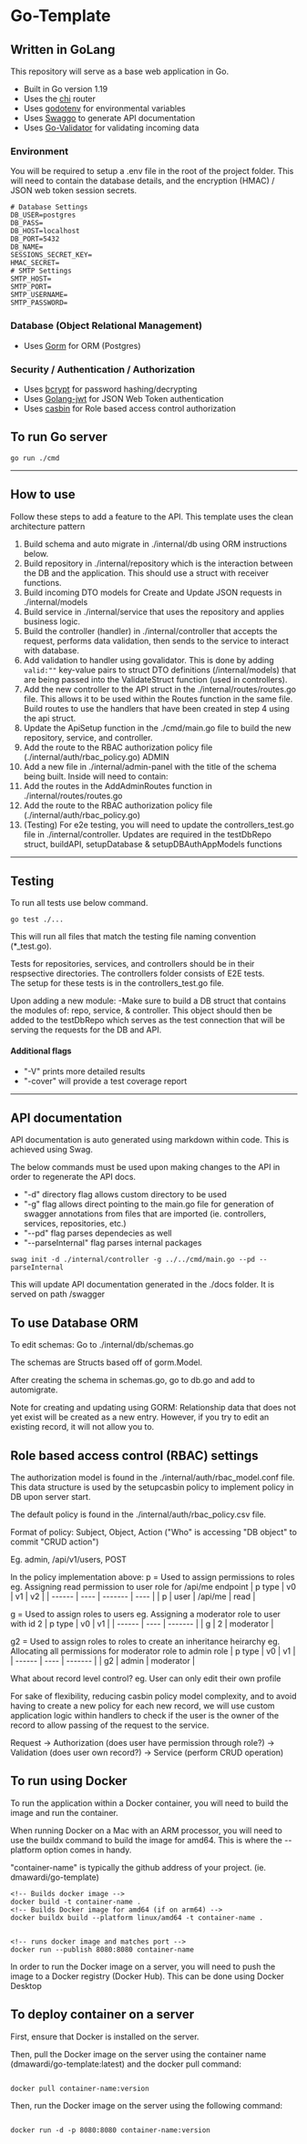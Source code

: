 # Go-Template

## Written in GoLang

This repository will serve as a base web application in Go.

- Built in Go version 1.19
- Uses the [chi](https://github.com/go-chi/chi/v5) router
- Uses [godotenv](https://github.com/joho/godotenv) for environmental variables
- Uses [Swaggo](https://github.com/swaggo/swag) to generate API documentation
- Uses [Go-Validator](https://github.com/asaskevich/govalidator) for validating incoming data

### Environment

You will be required to setup a .env file in the root of the project folder. This will need to contain the database details, and the encryption (HMAC) / JSON web token session secrets.

```
# Database Settings
DB_USER=postgres
DB_PASS=
DB_HOST=localhost
DB_PORT=5432
DB_NAME=
SESSIONS_SECRET_KEY=
HMAC_SECRET=
# SMTP Settings
SMTP_HOST=
SMTP_PORT=
SMTP_USERNAME=
SMTP_PASSWORD=
```

### Database (Object Relational Management)

- Uses [Gorm](https://gorm.io) for ORM (Postgres)

### Security / Authentication / Authorization

- Uses [bcrypt](https://golang.org/x/crypto) for password hashing/decrypting
- Uses [Golang-jwt](https://github.com/golang-jwt/jwt) for JSON Web Token authentication
- Uses [casbin](https://github.com/casbin/casbin/v2) for Role based access control authorization

## To run Go server

```
go run ./cmd
```

---

## How to use

Follow these steps to add a feature to the API. This template uses the clean architecture pattern

1. Build schema and auto migrate in ./internal/db using ORM instructions below.
2. Build repository in ./internal/repository which is the interaction between the DB and the application. This should use a struct with receiver functions.
3. Build incoming DTO models for Create and Update JSON requests in ./internal/models
4. Build service in ./internal/service that uses the repository and applies business logic.
5. Build the controller (handler) in ./internal/controller that accepts the request, performs data validation, then sends to the service to interact with database.
6. Add validation to handler using govalidator. This is done by adding `valid:""` key-value pairs to struct DTO definitions (/internal/models) that are being passed into the ValidateStruct function (used in controllers).
7. Add the new controller to the API struct in the ./internal/routes/routes.go file. This allows it to be used within the Routes function in the same file. Build routes to use the handlers that have been created in step 4 using the api struct.
8. Update the ApiSetup function in the ./cmd/main.go file to build the new repository, service, and controller.
9. Add the route to the RBAC authorization policy file (./internal/auth/rbac_policy.go)
   ADMIN
10. Add a new file in ./internal/admin-panel with the title of the schema being built. Inside will need to contain:
11. Add the routes in the AddAdminRoutes function in ./internal/routes/routes.go
12. Add the route to the RBAC authorization policy file (./internal/auth/rbac_policy.go)
13. (Testing) For e2e testing, you will need to update the controllers_test.go file in ./internal/controller. Updates are required in the testDbRepo struct, buildAPI, setupDatabase & setupDBAuthAppModels functions

---

## Testing

To run all tests use below command.

```
go test ./...
```

This will run all files that match the testing file naming convention (\*\_test.go).

Tests for repositories, services, and controllers should be in their respsective directories. The controllers folder consists of E2E tests.  
The setup for these tests is in the controllers_test.go file.

Upon adding a new module:
-Make sure to build a DB struct that contains the modules of: repo, service, & controller. This object should then be added to the testDbRepo which serves as the test connection that will be serving the requests for the DB and API.

#### Additional flags

- "-V" prints more detailed results
- "-cover" will provide a test coverage report

---

## API documentation

API documentation is auto generated using markdown within code. This is achieved using Swag.

The below commands must be used upon making changes to the API in order to regenerate the API docs.

- "-d" directory flag allows custom directory to be used
- "-g" flag allows direct pointing to the main.go file for generation of swagger annotations from files that are imported (ie. controllers, services, repositories, etc.)
- "--pd" flag parses dependecies as well
- "--parseInternal" flag parses internal packages

```
swag init -d ./internal/controller -g ../../cmd/main.go --pd --parseInternal
```

This will update API documentation generated in the ./docs folder. It is served on path /swagger

## To use Database ORM

To edit schemas: Go to ./internal/db/schemas.go

The schemas are Structs based off of gorm.Model.

After creating the schema in schemas.go, go to db.go and add to automigrate.

Note for creating and updating using GORM: Relationship data that does not yet exist will be created as a new entry. However, if you try to edit an existing record, it will not allow you to.

## Role based access control (RBAC) settings

The authorization model is found in the ./internal/auth/rbac_model.conf file.
This data structure is used by the setupcasbin policy to implement policy in DB upon server start.

The default policy is found in the ./internal/auth/rbac_policy.csv file.

Format of policy: Subject, Object, Action ("Who" is accessing "DB object" to commit "CRUD action")

Eg. admin, /api/v1/users, POST

In the policy implementation above:
p = Used to assign permissions to roles
eg. Assigning read permission to user role for /api/me endpoint
| p type | v0 | v1 | v2 |
| ------ | ---- | ------- | ---- |
| p | user | /api/me | read |

g = Used to assign roles to users
eg. Assigning a moderator role to user with id 2
| p type | v0 | v1 |
| ------ | ---- | ------- |
| g | 2 | moderator |

g2 = Used to assign roles to roles to create an inheritance heirarchy
eg. Allocating all permissions for moderator role to admin role
| p type | v0 | v1 |
| ------ | ---- | ------- |
| g2 | admin | moderator |

What about record level control?
eg. User can only edit their own profile

For sake of flexibility, reducing casbin policy model complexity, and to avoid having to create a new policy for each new record, we will use custom application logic within handlers to check if the user is the owner of the record to allow passing of the request to the service.

Request -> Authorization (does user have permission through role?) -> Validation (does user own record?) -> Service (perform CRUD operation)

## To run using Docker

To run the application within a Docker container, you will need to build the image and run the container.

When running Docker on a Mac with an ARM processor, you will need to use the buildx command to build the image for amd64. This is where the --platform option comes in handy.

"container-name" is typically the github address of your project. (ie. dmawardi/go-template)

```
<!-- Builds docker image -->
docker build -t container-name .
<!-- Builds Docker image for amd64 (if on arm64) -->
docker buildx build --platform linux/amd64 -t container-name .


<!-- runs docker image and matches port -->
docker run --publish 8080:8080 container-name
```

In order to run the Docker image on a server, you will need to push the image to a Docker registry (Docker Hub). This can be done using Docker Desktop

## To deploy container on a server

First, ensure that Docker is installed on the server.

Then, pull the Docker image on the server using the container name (dmawardi/go-template:latest) and the docker pull command:

```

docker pull container-name:version

```

Then, run the Docker image on the server using the following command:

```

docker run -d -p 8080:8080 container-name:version

```
